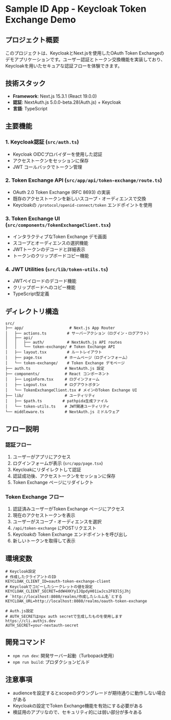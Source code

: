 # Sample ID App - Keycloak Token Exchange Demo

## プロジェクト概要
このプロジェクトは、KeycloakとNext.jsを使用したOAuth Token Exchangeのデモアプリケーションです。ユーザー認証とトークン交換機能を実装しており、Keycloakを用いたセキュアな認証フローを体験できます。

## 技術スタック
- **Framework**: Next.js 15.3.1 (React 19.0.0)
- **認証**: NextAuth.js 5.0.0-beta.28(Auth.js) + Keycloak
- **言語**: TypeScript

## 主要機能

### 1. Keycloak認証 (`src/auth.ts`)
- Keycloak OIDCプロバイダーを使用した認証
- アクセストークンをセッションに保存
- JWT コールバックでトークン管理

### 2. Token Exchange API (`src/app/api/token-exchange/route.ts`)
- OAuth 2.0 Token Exchange (RFC 8693) の実装
- 既存のアクセストークンを新しいスコープ・オーディエンスで交換
- Keycloakの `/protocol/openid-connect/token` エンドポイントを使用

### 3. Token Exchange UI (`src/components/TokenExchangeClient.tsx`)
- インタラクティブなToken Exchange デモ画面
- スコープとオーディエンスの選択機能
- JWTトークンのデコードと詳細表示
- トークンのクリップボードコピー機能

### 4. JWT Utilities (`src/lib/token-utils.ts`)
- JWTペイロードのデコード機能
- クリップボードへのコピー機能
- TypeScript型定義

## ディレクトリ構造
```
src/
├── app/                    # Next.js App Router
│   ├── actions.ts         # サーバーアクション（ログイン・ログアウト）
│   ├── api/
│   │   ├── auth/          # NextAuth.js API routes
│   │   └── token-exchange/ # Token Exchange API
│   ├── layout.tsx         # ルートレイアウト
│   ├── page.tsx          # ホームページ（ログインフォーム）
│   └── token-exchange/    # Token Exchange デモページ
├── auth.ts               # NextAuth.js 設定
├── components/           # React コンポーネント
│   ├── LoginForm.tsx     # ログインフォーム
│   ├── Logout.tsx        # ログアウトボタン
│   └── TokenExchangeClient.tsx # メインのToken Exchange UI
├── lib/                  # ユーティリティ
│   ├── $path.ts         # pathpida生成ファイル
│   └── token-utils.ts    # JWT関連ユーティリティ
└── middleware.ts         # NextAuth.js ミドルウェア
```

## フロー説明

### 認証フロー
1. ユーザーがアプリにアクセス
2. ログインフォームが表示 (`src/app/page.tsx`)
3. Keycloakにリダイレクトして認証
4. 認証成功後、アクセストークンをセッションに保存
5. Token Exchange ページにリダイレクト

### Token Exchange フロー
1. 認証済みユーザーがToken Exchange ページにアクセス
2. 現在のアクセストークンを表示
3. ユーザーがスコープ・オーディエンスを選択
4. `/api/token-exchange` にPOSTリクエスト
5. Keycloakの Token Exchange エンドポイントを呼び出し
6. 新しいトークンを取得して表示

## 環境変数
```
# Keycloak設定
# 作成したクライアントのID
KEYCLOAK_CLIENT_ID=oauth-token-exchange-client
# Keycloakでコピーしたシークレットの値を設定
KEYCLOAK_CLIENT_SECRET=ddW4XKYyIJQpdyH01iwJcs2F83lSjJhj
# `http://localhost:8080/realms/作成したレルム名`とする
KEYCLOAK_URL=http://localhost:8080/realms/oauth-token-exchange

# Auth.js設定
# AUTH_SECRETはnpx auth secretで生成したものを使用します https://cli.authjs.dev
AUTH_SECRET=your-nextauth-secret
```

## 開発コマンド
- `npm run dev`: 開発サーバー起動（Turbopack使用）
- `npm run build`: プロダクションビルド


## 注意事項
- audienceを設定するとscopeのダウングレードが期待通りに動作しない場合がある
- Keycloakの設定でToken Exchange機能を有効にする必要がある
- 検証用のアプリなので、セキュリティ的には弱い部分が多々ある